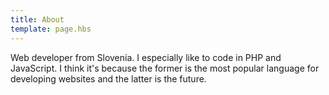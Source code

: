 ```yaml
---
title: About
template: page.hbs
---
```

Web developer from Slovenia. I especially like to code in PHP and JavaScript. I think it's because the former is the most popular language for developing websites and the latter is the future.
